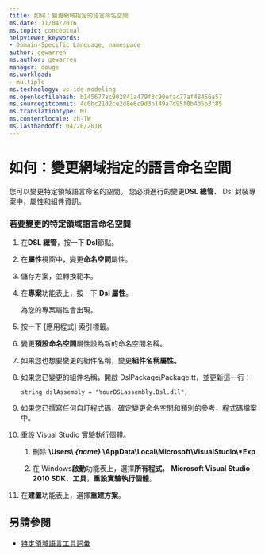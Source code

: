 ```yaml
---
title: 如何：變更網域指定的語言命名空間
ms.date: 11/04/2016
ms.topic: conceptual
helpviewer_keywords:
- Domain-Specific Language, namespace
author: gewarren
ms.author: gewarren
manager: douge
ms.workload:
- multiple
ms.technology: vs-ide-modeling
ms.openlocfilehash: b145677ac902841a479f3c90efac77af48456a57
ms.sourcegitcommit: 4c0bc21d2ce2d8e6c9d3b149a7d95f0b4d5b3f85
ms.translationtype: MT
ms.contentlocale: zh-TW
ms.lasthandoff: 04/20/2018
---
```

# <a name="how-to-change-the-namespace-of-a-domain-specific-language"></a>如何：變更網域指定的語言命名空間
您可以變更特定領域語言命名的空間。 您必須進行的變更**DSL 總管**、 Dsl 封裝專案中，屬性和組件資訊。

### <a name="to-change-the-namespace-of-a-domain-specific-language"></a>若要變更的特定領域語言命名空間

1.  在**DSL 總管**，按一下  **Dsl**節點。

2.  在**屬性**視窗中，變更**命名空間**屬性。

3.  儲存方案，並轉換範本。

4.  在**專案**功能表上，按一下  **Dsl 屬性**。

     為您的專案屬性會出現。

5.  按一下 [應用程式]  索引標籤。

6.  變更**預設命名空間**屬性設為新的命名空間名稱。

7.  如果您也想要變更的組件名稱，變更**組件名稱屬性。**

8.  如果您已變更的組件名稱，開啟 DslPackage\Package.tt，並更新這一行：

     `string dslAssembly = "YourDSLassembly.Dsl.dll";`

9. 如果您已撰寫任何自訂程式碼，確定變更命名空間和類別的參考，程式碼檔案中。

10. 重設 Visual Studio 實驗執行個體。

    1.  刪除 **\Users\\ ***{name}*** \AppData\Local\Microsoft\VisualStudio\\\*Exp**

    2.  在 Windows**啟動**功能表上，選擇**所有程式**， **Microsoft Visual Studio 2010 SDK**，**工具**，**重設實驗執行個體**。

11. 在**建置**功能表上，選擇**重建方案**。

## <a name="see-also"></a>另請參閱

- [特定領域語言工具詞彙](http://msdn.microsoft.com/ca5e84cb-a315-465c-be24-76aa3df276aa)